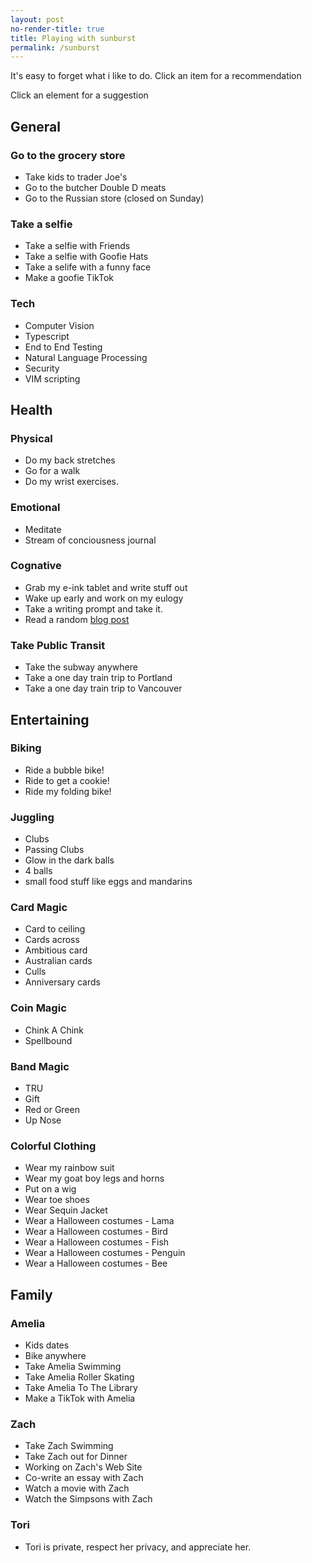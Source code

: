 ```yaml
---
layout: post
no-render-title: true
title: Playing with sunburst
permalink: /sunburst
---
```


It's easy to forget what i like to do. Click an item for a recommendation

<div class="alert alert-primary" id="sunburst_text">
    Click an element for a suggestion
</div>

<div id="sunburst">
</div>

## General

### Go to the grocery store

- Take kids to trader Joe's
- Go to the butcher Double D meats
- Go to the Russian store (closed on Sunday)

### Take a selfie

- Take a selfie with Friends
- Take a selfie with Goofie Hats
- Take a selife with a funny face
- Make a goofie TikTok

### Tech

- Computer Vision
- Typescript
- End to End Testing
- Natural Language Processing
- Security
- VIM scripting

## Health

### Physical

- Do my back stretches
- Go for a walk
- Do my wrist exercises.

### Emotional

- Meditate
- Stream of conciousness journal

### Cognative

- Grab my e-ink tablet and write stuff out
- Wake up early and work on my eulogy
- Take a writing prompt and take it.
- Read a random [blog post](/random)

### Take Public Transit

- Take the subway anywhere
- Take a one day train trip to Portland
- Take a one day train trip to Vancouver

## Entertaining

### Biking

- Ride a bubble bike!
- Ride to get a cookie!
- Ride my folding bike!

### Juggling

- Clubs
- Passing Clubs
- Glow in the dark balls
- 4 balls
- small food stuff like eggs and mandarins

### Card Magic

- Card to ceiling
- Cards across
- Ambitious card
- Australian cards
- Culls
- Anniversary cards

### Coin Magic

- Chink A Chink
- Spellbound

### Band Magic

- TRU
- Gift
- Red or Green
- Up Nose

### Colorful Clothing

- Wear my rainbow suit
- Wear my goat boy legs and horns
- Put on a wig
- Wear toe shoes
- Wear Sequin Jacket
- Wear a Halloween costumes - Lama
- Wear a Halloween costumes - Bird
- Wear a Halloween costumes - Fish
- Wear a Halloween costumes - Penguin
- Wear a Halloween costumes - Bee

## Family

### Amelia

- Kids dates
- Bike anywhere
- Take Amelia Swimming
- Take Amelia Roller Skating
- Take Amelia To The Library
- Make a TikTok with Amelia

### Zach

- Take Zach Swimming
- Take Zach out for Dinner
- Working on Zach's Web Site
- Co-write an essay with Zach
- Watch a movie with Zach
- Watch the Simpsons with Zach

### Tori

- Tori is private, respect her privacy, and appreciate her.
